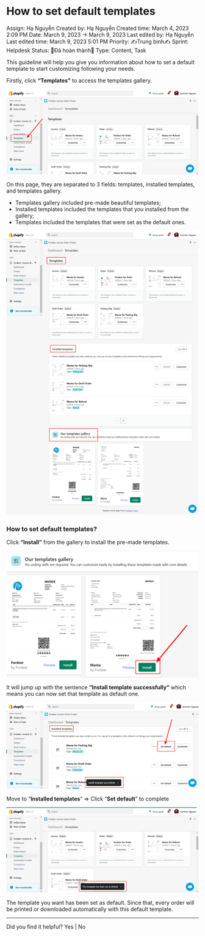 # How to set default templates

Assign: Hạ Nguyễn
Created by: Hạ Nguyễn
Created time: March 4, 2023 2:09 PM
Date: March 9, 2023 → March 9, 2023
Last edited by: Hạ Nguyễn
Last edited time: March 9, 2023 5:01 PM
Priority: ✍️Trung bình✍️
Sprint: Helpdesk
Status: 👏Đã hoàn thành👏
Type: Content, Task

This guideline will help you give you information about how to set a default template to start customizing following your needs.

Firstly, click **“Templates”** to access the templates gallery.

![Fordeer-Store-·-Templates-·-Shopify (16).png](How%20to%20set%20default%20templates%20d7d4f5070bdf4e7ab45314e4ac7d9e38/Fordeer-Store--Templates--Shopify_(16).png)

On this page, they are separated to 3 fields: templates, installed templates, and templates gallery.

- Templates gallery included pre-made beautiful templates;
- Installed templates included the templates that you installed from the gallery;
- Templates included the templates that were set as the default ones.

![Fordeer-Store-·-Templates-·-Shopify (17).png](How%20to%20set%20default%20templates%20d7d4f5070bdf4e7ab45314e4ac7d9e38/Fordeer-Store--Templates--Shopify_(17).png)

### How to set default templates?

Click **“Install”** from the gallery to install the pre-made templates.

![Fordeer-Store-·-Templates-·-Shopify (18).png](How%20to%20set%20default%20templates%20d7d4f5070bdf4e7ab45314e4ac7d9e38/Fordeer-Store--Templates--Shopify_(18).png)

It will jump up with the sentence **“Install template successfully”** which means you can now set that template as default one. 

![Fordeer-Store-·-Templates-·-Shopify (21).png](How%20to%20set%20default%20templates%20d7d4f5070bdf4e7ab45314e4ac7d9e38/Fordeer-Store--Templates--Shopify_(21).png)

Move to “**Installed templates**” ⇒ Click “**Set default**” to complete

![Fordeer-Store-·-Templates-·-Shopify (22).png](How%20to%20set%20default%20templates%20d7d4f5070bdf4e7ab45314e4ac7d9e38/Fordeer-Store--Templates--Shopify_(22).png)

The template you want has been set as default. Since that, every order will be printed or downloaded automatically with this default template. 

---

Did you find it helpful? Yes | No